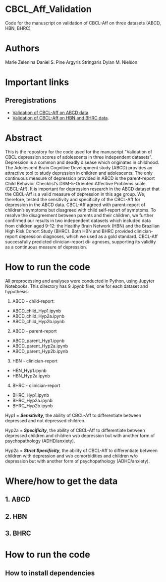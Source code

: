 # CBCL_Aff_Validation

Code for the manuscript on validation of CBCL-Aff on three datasets (ABCD, HBN, BHRC)

# Authors

Marie Zelenina
Daniel S. Pine
Argyris Stringaris
Dylan M. Nielson

# Important links

## Preregistrations
- [Validation of CBCL-Aff on ABCD data](https://osf.io/a93ts/).
- [Validation of CBCL-Aff on HBN and BHRC data](https://osf.io/vw5ek/).

# Abstract

This is the repostory for the code used for the manuscript "Validation of CBCL depression scores of
adolescents in three independent datasets". Depression is a common and deadly disease which originates in childhood. The Adolescent Brain Cognitive Development study (ABCD) provides an attractive tool to study depression in children and adolescents. The only continuous measure of depression provided in ABCD is the parent-report Child Behavior Checklist’s DSM-5-Oriented Affective Problems scale (CBCL-Aff). It is important for depression research in
the ABCD dataset that the CBCL-Aff is a valid measure of depression in this age group. We, therefore, tested the sensitivity and specificity of
the CBCL-Aff for depression in the ABCD data. CBCL-Aff agreed with parent-report of children’s symptoms but disagreed with child self-report
of symptoms. To resolve the disagreement between parents and their children, we further confirmed our results in two independent datasets
which included data from children aged 9-12: the Healthy Brain Network (HBN) and the Brazilian High Risk Cohort Study (BHRC). Both HBN
and BHRC provided clinician-report depression diagnoses, which we used as a gold standard. CBCL-Aff successfully predicted clinician-report di-
agnoses, supporting its validity as a continuous measure of depression.

# How to run the code

All preprocessing and analyses were conducted in Python, using Jupyter Notebooks.
This directory has 9 .ipynb files, one for each dataset and hypothesis:

1. ABCD - child-report:
- ABCD_child_Hyp1.ipynb
- ABCD_child_Hyp2a.ipynb
- ABCD_child_Hyp2b.ipynb

2. ABCD - parent-report
- ABCD_parent_Hyp1.ipynb
- ABCD_parent_Hyp2a.ipynb
- ABCD_parent_Hyp2b.ipynb

3. HBN - clinician-report
- HBN_Hyp1.ipynb
- HBN_Hyp2a.ipynb

4. BHRC - clinician-report
- BHRC_Hyp1.ipynb
- BHRC_Hyp2a.ipynb
- BHRC_Hyp2b.ipynb

Hyp1 = ***Sensitivity***, the ability of CBCL-Aff to differentiate between depressed and not depressed children.

Hyp2a = ***Specificity***, the ability of CBCL-Aff to differentiate between depressed children and children w/o depression but with another form of psychopathology (ADHD/anxiety).

Hyp2a = ***Strict Specificity***, the ability of CBCL-Aff to differentiate between children with depression and w/o comorbidities and children w/o depression but with another form of psychopathology (ADHD/anxiety).

# Where/how to get the data

## 1. ABCD



## 2. HBN

## 3. BHRC

# How to run the code

## How to install dependencies

